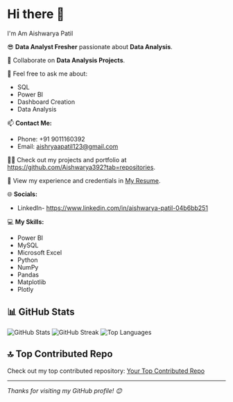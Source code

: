 # Hi there 👋
I'm Am Aishwarya Patil

😎 **Data Analyst Fresher** passionate about **Data Analysis**.

🔭 Collaborate on **Data Analysis Projects**.

💬 Feel free to ask me about:
- SQL
- Power BI
- Dashboard Creation
- Data Analysis

📫 **Contact Me:**
- Phone: +91 9011160392
- Email: aishryaapatil123@gmail.com

👨‍💻 Check out my projects and portfolio at https://github.com/Aishwarya392?tab=repositories.

📄 View my experience and credentials in [My Resume](#).



🌐 **Socials:**
- LinkedIn- https://www.linkedin.com/in/aishwarya-patil-04b6bb251
  
💻 **My Skills:**
- Power BI
- MySQL
- Microsoft Excel
- Python
- NumPy
- Pandas
- Matplotlib
- Plotly

## 📊 GitHub Stats

![GitHub Stats](https://github-readme-stats.vercel.app/api?username=Aishwarya392&show_icons=true&hide_border=true)
![GitHub Streak](https://github-readme-streak-stats.herokuapp.com/?user=Aishwarya392&hide_border=true)
![Top Languages](https://github-readme-stats.vercel.app/api/top-langs/?username=Aishwarya392&layout=compact)

## 🔝 Top Contributed Repo

Check out my top contributed repository: [Your Top Contributed Repo](https://github.com/Aishwarya392/your-repo)

---

*Thanks for visiting my GitHub profile! 😊*
